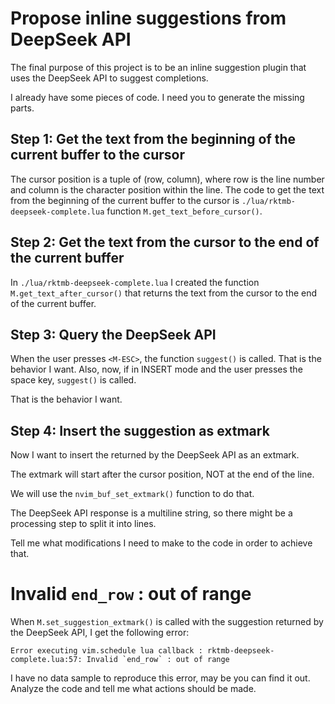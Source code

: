 # Propose inline suggestions from DeepSeek API

The final purpose of this project is to be an inline suggestion plugin that uses the DeepSeek API to suggest completions.

I already have some pieces of code.
I need you to generate the missing parts.

## Step 1: Get the text from the beginning of the current buffer to the cursor

The cursor position is a tuple of (row, column), where row is the line number and column is the character position within the line.
The code to get the text from the beginning of the current buffer to the cursor is `./lua/rktmb-deepseek-complete.lua` function `M.get_text_before_cursor()`.

## Step 2: Get the text from the cursor to the end of the current buffer

In `./lua/rktmb-deepseek-complete.lua` I created the function `M.get_text_after_cursor()` 
that returns the text from the cursor to the end of the current buffer.

## Step 3: Query the DeepSeek API

When the user presses `<M-ESC>`, the function `suggest()` is called. That is the behavior I want.
Also, now, if in INSERT mode and the user presses the space key, `suggest()` is called.

That is the behavior I want.

## Step 4: Insert the suggestion as extmark

Now I want to insert the returned by the DeepSeek API as an extmark.

The extmark will start after the cursor position, NOT at the end of the line.

We will use the `nvim_buf_set_extmark()` function to do that.

The DeepSeek API response is a multiline string, so there might be a processing step to split it into lines.

Tell me what modifications I need to make to the code in order to achieve that.

# Invalid `end_row` : out of range

When `M.set_suggestion_extmark()` is called with the suggestion returned by the DeepSeek API, I get the following error:

```
Error executing vim.schedule lua callback : rktmb-deepseek-complete.lua:57: Invalid `end_row` : out of range
```

I have no data sample to reproduce this error, may be you can find it out.
Analyze the code and tell me what actions should be made.

